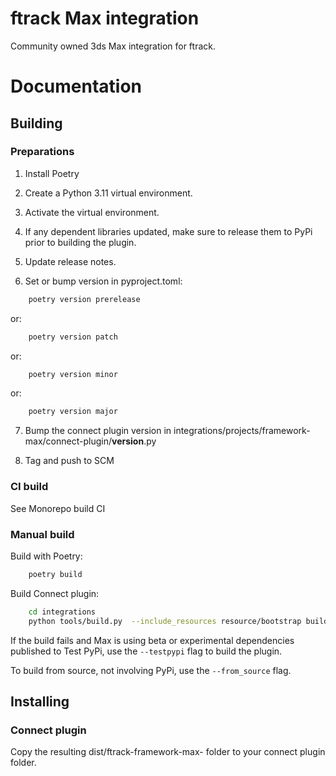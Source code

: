 # ftrack Max integration

Community owned 3ds Max integration for ftrack.

# Documentation

## Building

### Preparations


1. Install Poetry

2. Create a Python 3.11 virtual environment.

3. Activate the virtual environment. 

4. If any dependent libraries updated, make sure to release them to PyPi prior to building the plugin.

5. Update release notes.

6. Set or bump version in pyproject.toml:

```bash
    poetry version prerelease
```
or:
```bash
    poetry version patch
```
or:
```bash
    poetry version minor
```
or:
```bash
    poetry version major
```

7. Bump the connect plugin version in integrations/projects/framework-max/connect-plugin/__version__.py

8. Tag and push to SCM


### CI build

See Monorepo build CI


### Manual build

Build with Poetry:

```bash
    poetry build
```

Build Connect plugin:


```bash
    cd integrations
    python tools/build.py  --include_resources resource/bootstrap build_connect_plugin projects/framework-max
```

If the build fails and Max is using beta or experimental dependencies published to Test PyPi, use the `--testpypi` flag 
to build the plugin.

To build from source, not involving PyPi, use the `--from_source` flag.


## Installing

### Connect plugin
Copy the resulting dist/ftrack-framework-max-<version> folder to your connect plugin folder.
